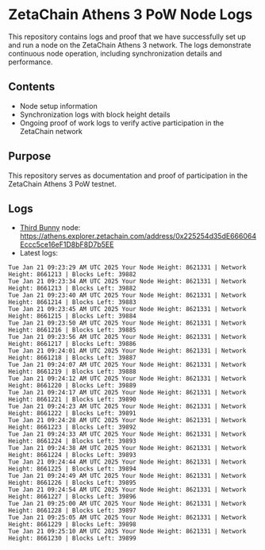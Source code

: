 # ZetaChain Athens 3 PoW Node Logs
This repository contains logs and proof that we have successfully set up and run a node on the ZetaChain Athens 3 network. The logs demonstrate continuous node operation, including synchronization details and performance.

## Contents
- Node setup information
- Synchronization logs with block height details
- Ongoing proof of work logs to verify active participation in the ZetaChain network

## Purpose
This repository serves as documentation and proof of participation in the ZetaChain Athens 3 PoW testnet.

## Logs

- [Third Bunny](https://thirdbunny.xyz/) node: https://athens.explorer.zetachain.com/address/0x225254d35dE666064Eccc5ce16eF1D8bF8D7b5EE
- Latest logs:
```
Tue Jan 21 09:23:29 AM UTC 2025 Your Node Height: 8621331 | Network Height: 8661213 | Blocks Left: 39882
Tue Jan 21 09:23:34 AM UTC 2025 Your Node Height: 8621331 | Network Height: 8661213 | Blocks Left: 39882
Tue Jan 21 09:23:40 AM UTC 2025 Your Node Height: 8621331 | Network Height: 8661214 | Blocks Left: 39883
Tue Jan 21 09:23:45 AM UTC 2025 Your Node Height: 8621331 | Network Height: 8661215 | Blocks Left: 39884
Tue Jan 21 09:23:50 AM UTC 2025 Your Node Height: 8621331 | Network Height: 8661216 | Blocks Left: 39885
Tue Jan 21 09:23:56 AM UTC 2025 Your Node Height: 8621331 | Network Height: 8661217 | Blocks Left: 39886
Tue Jan 21 09:24:01 AM UTC 2025 Your Node Height: 8621331 | Network Height: 8661218 | Blocks Left: 39887
Tue Jan 21 09:24:07 AM UTC 2025 Your Node Height: 8621331 | Network Height: 8661219 | Blocks Left: 39888
Tue Jan 21 09:24:12 AM UTC 2025 Your Node Height: 8621331 | Network Height: 8661220 | Blocks Left: 39889
Tue Jan 21 09:24:17 AM UTC 2025 Your Node Height: 8621331 | Network Height: 8661221 | Blocks Left: 39890
Tue Jan 21 09:24:23 AM UTC 2025 Your Node Height: 8621331 | Network Height: 8661222 | Blocks Left: 39891
Tue Jan 21 09:24:28 AM UTC 2025 Your Node Height: 8621331 | Network Height: 8661223 | Blocks Left: 39892
Tue Jan 21 09:24:33 AM UTC 2025 Your Node Height: 8621331 | Network Height: 8661224 | Blocks Left: 39893
Tue Jan 21 09:24:38 AM UTC 2025 Your Node Height: 8621331 | Network Height: 8661224 | Blocks Left: 39893
Tue Jan 21 09:24:44 AM UTC 2025 Your Node Height: 8621331 | Network Height: 8661225 | Blocks Left: 39894
Tue Jan 21 09:24:49 AM UTC 2025 Your Node Height: 8621331 | Network Height: 8661226 | Blocks Left: 39895
Tue Jan 21 09:24:54 AM UTC 2025 Your Node Height: 8621331 | Network Height: 8661227 | Blocks Left: 39896
Tue Jan 21 09:25:00 AM UTC 2025 Your Node Height: 8621331 | Network Height: 8661228 | Blocks Left: 39897
Tue Jan 21 09:25:05 AM UTC 2025 Your Node Height: 8621331 | Network Height: 8661229 | Blocks Left: 39898
Tue Jan 21 09:25:10 AM UTC 2025 Your Node Height: 8621331 | Network Height: 8661230 | Blocks Left: 39899
```
